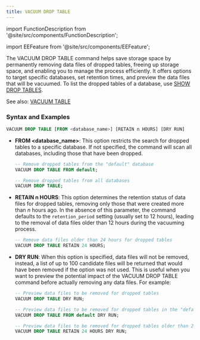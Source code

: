 ```yaml
---
title: VACUUM DROP TABLE
---
```

import FunctionDescription from '@site/src/components/FunctionDescription';

<FunctionDescription description="Introduced: v1.2.10"/>

import EEFeature from '@site/src/components/EEFeature';

<EEFeature featureName='VACUUM DROP TABLE'/>

The VACUUM DROP TABLE command helps save storage space by permanently removing data files of dropped tables, freeing up storage space, and enabling you to manage the process efficiently. It offers options to target specific databases, set retention times, and preview the data files that will be vacuumed. To list the dropped tables of a database, use [SHOW DROP TABLES](../../40-show/show-drop-tables.md).

See also: [VACUUM TABLE](91-vacuum-table.md)

### Syntax and Examples

```sql
VACUUM DROP TABLE [FROM <database_name>] [RETAIN n HOURS] [DRY RUN]
```
- **FROM <database_name>**: This option restricts the search for dropped tables to a specific database. If not specified, the command will scan all databases, including those that have been dropped.

    ```sql
    -- Remove dropped tables from the "default" database
    VACUUM DROP TABLE FROM default;

    -- Remove dropped tables from all databases
    VACUUM DROP TABLE;
    ```

- **RETAIN n HOURS**: This option determines the retention status of data files for dropped tables, removing only those that were created more than *n* hours ago. In the absence of this parameter, the command defaults to the `retention_period` setting (usually set to 12 hours), leading to the removal of data files older than 12 hours during the vacuuming process.

    ```sql
    -- Remove data files older than 24 hours for dropped tables
    VACUUM DROP TABLE RETAIN 24 HOURS;
    ```

- **DRY RUN**: When this option is specified, data files will not be removed, instead, a list of up to 100 candidate files will be returned that would have been removed if the option was not used. This is useful when you want to preview the potential impact of the VACUUM DROP TABLE command before actually removing any data files. For example:

    ```sql
    -- Preview data files to be removed for dropped tables
    VACUUM DROP TABLE DRY RUN;

    -- Preview data files to be removed for dropped tables in the "default" database
    VACUUM DROP TABLE FROM default DRY RUN;

    -- Preview data files to be removed for dropped tables older than 24 hours
    VACUUM DROP TABLE RETAIN 24 HOURS DRY RUN;
    ```